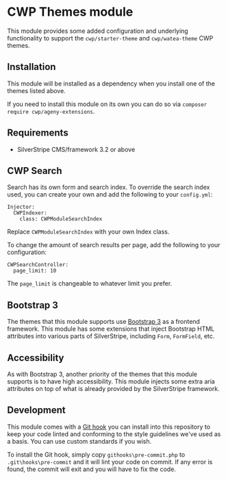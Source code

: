 # CWP Themes module

This module provides some added configuration and underlying functionality to support the `cwp/starter-theme` and `cwp/watea-theme` CWP themes.

## Installation

This module will be installed as a dependency when you install one of the themes listed above.

If you need to install this module on its own you can do so via `composer require cwp/ageny-extensions`.

## Requirements

* SilverStripe CMS/framework 3.2 or above

## CWP Search

Search has its own form and search index. To override the search index used, you can create your own and add the following to your `config.yml`:

```
Injector:
  CWPIndexer:
    class: CWPModuleSearchIndex
```

Replace `CWPModuleSearchIndex` with your own Index class.

To change the amount of search results per page, add the following to your configuration:

```
CWPSearchController:
  page_limit: 10
```

The `page_limit` is changeable to whatever limit you prefer.

## Bootstrap 3

The themes that this module supports use [Bootstrap 3](http://getbootstrap.com/) as a frontend framework. This module has some extensions that inject Bootstrap HTML attributes into various parts of SilverStripe, including `Form`, `FormField`, etc.

## Accessibility

As with Bootstrap 3, another priority of the themes that this module supports is to have high accessibility. This module injects some extra aria attributes on top of what is already provided by the SilverStripe framework.

## Development

This module comes with a [Git hook](https://git-scm.com/docs/githooks) you can install into this repository to keep your code linted and conforming to the style guidelines we've used as a basis. You can use custom standards if you wish.

To install the Git hook, simply copy `githooks\pre-commit.php` to `.git\hooks\pre-commit` and it will lint your code on commit. If any error is found, the commit will exit and you will have to fix the code.

